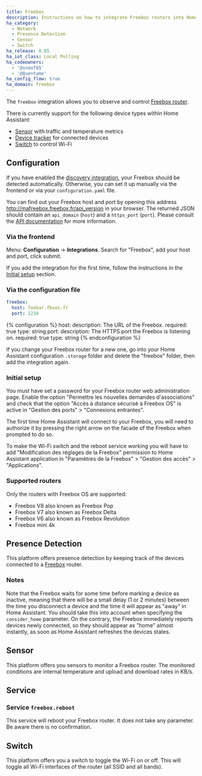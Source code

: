 ```yaml
---
title: Freebox
description: Instructions on how to integrate Freebox routers into Home Assistant.
ha_category:
  - Network
  - Presence Detection
  - Sensor
  - Switch
ha_release: 0.85
ha_iot_class: Local Polling
ha_codeowners:
  - '@snoof85'
  - '@Quentame'
ha_config_flow: true
ha_domain: freebox
---
```


The `freebox` integration allows you to observe and control [Freebox router](https://www.free.fr/).

There is currently support for the following device types within Home Assistant:

* [Sensor](#sensor) with traffic and temperature metrics
* [Device tracker](#presence-detection) for connected devices
* [Switch](#switch) to control Wi-Fi

## Configuration

If you have enabled the [discovery integration](/integrations/discovery/), your Freebox should be detected automatically.
Otherwise, you can set it up manually via the frontend or via your `configuration.yaml` file.

You can find out your Freebox host and port by opening this address <http://mafreebox.freebox.fr/api_version> in your browser.
The returned JSON should contain an `api_domain` (`host`) and a `https_port` (`port`).
Please consult the [API documentation](https://dev.freebox.fr/sdk/os/) for more information.

### Via the frontend

Menu: **Configuration** -> **Integrations**. Search for "Freebox", add your host and port, click submit.

If you add the integration for the first time, follow the instructions in the [Initial setup](#initial-setup) section.

### Via the configuration file

```yaml
freebox:
  host: foobar.fbxos.fr
  port: 1234
```

{% configuration %}
host:
  description: The URL of the Freebox.
  required: true
  type: string
port:
  description: The HTTPS port the Freebox is listening on.
  required: true
  type: string
{% endconfiguration %}

<div class='note warning'>
  
  If you change your Freebox router for a new one, go into your Home Assistant configuration `.storage` folder and delete the "freebox" folder, then add the integration again.

</div>

### Initial setup

<div class='note warning'>

  You must have set a password for your Freebox router web administration page. Enable the option "Permettre les nouvelles demandes d'associations" and check that the option "Accès à distance sécurisé à Freebox OS" is active in "Gestion des ports" > "Connexions entrantes".

</div>

The first time Home Assistant will connect to your Freebox, you will need to authorize it by pressing the right arrow on the facade of the Freebox when prompted to do so.

To make the Wi-Fi switch and the reboot service working you will have to add "Modification des réglages de la Freebox" permission to Home Assistant application in "Paramètres de la Freebox" > "Gestion des accès" > "Applications".

### Supported routers

Only the routers with Freebox OS are supported:

* Freebox V8 also known as Freebox Pop
* Freebox V7 also known as Freebox Delta
* Freebox V6 also known as Freebox Revolution
* Freebox mini 4k

## Presence Detection

This platform offers presence detection by keeping track of the devices connected to a [Freebox](https://www.free.fr/) router.

### Notes

Note that the Freebox waits for some time before marking a device as
inactive, meaning that there will be a small delay (1 or 2 minutes)
between the time you disconnect a device and the time it will appear
as "away" in Home Assistant. You should take this into account when specifying
the `consider_home` parameter.
On the contrary, the Freebox immediately reports devices newly connected, so
they should appear as "home" almost instantly, as soon as Home Assistant
refreshes the devices states.

## Sensor

This platform offers you sensors to monitor a Freebox router.
The monitored conditions are internal temperature and upload and download rates in KB/s.

## Service

### Service `freebox.reboot`

This service will reboot your Freebox router. It does not take any parameter. Be aware there is no confirmation.

## Switch

This platform offers you a switch to toggle the Wi-Fi on or off. This will toggle all Wi-Fi interfaces of the router (all SSID and all bands).
